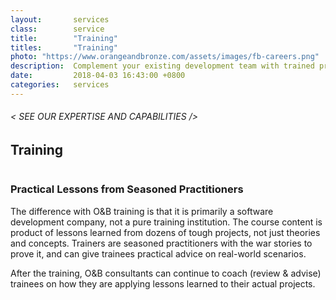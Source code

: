 ```yaml
---
layout:       services
class:        service
title:        "Training"
titles:       "Training"
photo: "https://www.orangeandbronze.com/assets/images/fb-careers.png"
description:  Complement your existing development team with trained professionals.
date:         2018-04-03 16:43:00 +0800
categories:   services
---
```


<div id="serviceContent3" class="section-content">
  <div class="section-title">
    <H6>
      &lt; SEE OUR EXPERTISE AND CAPABILITIES /&gt;
    </H6>
    <H2>Training</H2>
    <img class="bg" src="{{ "assets/images/title-services.png" | relative_url }}" alt="" />
  </div>
  <div class="row">
    <div class="col">
      <H3>Practical Lessons from Seasoned Practitioners</H3>
      <p>
        The difference with O&B training is that it is primarily a software development company, not a pure training institution. The course content is product of lessons learned from dozens of tough projects, not just theories and concepts. Trainers are seasoned practitioners with the war stories to prove it, and can give trainees practical advice on real-world scenarios.
      </p>
      <p>
        After the training, O&B consultants can continue to coach (review & advise) trainees on how they are applying lessons learned to their actual projects.
      </p>
    </div>
  </div>
</div>
